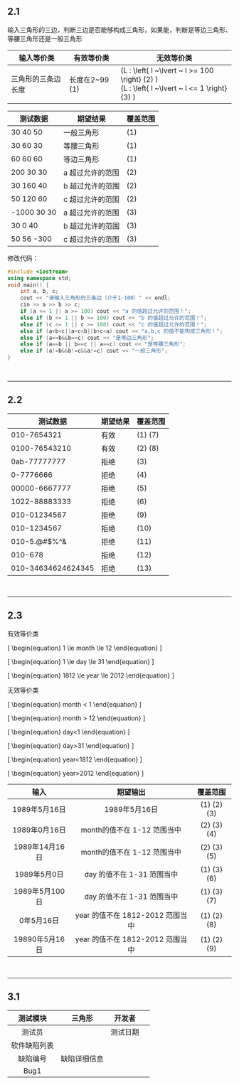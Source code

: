 ## 2.1

输入三角形的三边，判断三边是否能够构成三角形，如果能，判断是等边三角形、等腰三角形还是一般三角形

| 输入等价类         | 有效等价类     | 无效等价类                                                                                                 |
| ------------------ | -------------- | ---------------------------------------------------------------------------------------------------------- |
| 三角形的三条边长度 | 长度在2~99 (1) | \(L : \left\{ l  ~\lvert ~ l >= 100 \right\} (2) \) <br> \(L : \left\{ l  ~\lvert ~ l <= 1 \right\} (3) \) |

| 测试数据    | 期望结果         | 覆盖范围 |
| ----------- | ---------------- | -------- |
| 30 40 50    | 一般三角形       | (1)      |
| 30 60 30    | 等腰三角形       | (1)      |
| 60 60 60    | 等边三角形       | (1)      |
| 200 30 30   | a 超过允许的范围 | (2)      |
| 30 160 40   | b 超过允许的范围 | (2)      |
| 50 120 60   | c 超过允许的范围 | (2)      |
| -1000 30 30 | a 超过允许的范围 | (3)      |
| 30 0 40     | b 超过允许的范围 | (3)      |
| 50 56 -300  | c 超过允许的范围 | (3)      |


修改代码：

```cpp
#include <iostream>
using namespace std; 
void main() {
    int a, b, c;
    cout << "请输入三角形的三条边（介于1-100）" << endl;
    cin >> a >> b >> c;
    if (a <= 1 || a >= 100) cout << "a 的值超过允许的范围！";
    else if (b <= 1 || b >= 100) cout << "b 的值超过允许的范围！";
    else if (c <= 1 || c >= 100) cout << "c 的值超过允许的范围！";
    else if (a+b<c||a+c<b||b+c<a) cout << "a,b,c 的值不能构成三角形！";
    else if (a==b&&b==c) cout << "是等边三角形";
    else if (a==b || b==c || a==c) cout << "是等腰三角形";
    else if (a!=b&&b!=c&&a!=c) cout << "一般三角形";
}
```


<br>


---

## 2.2

| 测试数据           | 期望结果 | 覆盖范围 |
| ------------------ | -------- | -------- |
| 010-7654321        | 有效     | (1) (7)  |
| 0100-76543210      | 有效     | (2) (8)  |
| 0ab-77777777       | 拒绝     | (3)      |
| 0-7776666          | 拒绝     | (4)      |
| 00000-6667777      | 拒绝     | (5)      |
| 1022-88883333      | 拒绝     | (6)      |
| 010-01234567       | 拒绝     | (9)      |
| 010-1234567        | 拒绝     | (10)     |
| 010-5.@#$%^&       | 拒绝     | (11)     |
| 010-678            | 拒绝     | (12)     |
| 010-34634624624345 | 拒绝     | (13)     |

<br>

---

## 2.3

有效等价类

\[
\begin{equation}
1 \le month \le 12
\end{equation}
\]

\[
\begin{equation}
1 \le day \le 31
\end{equation}
\]

\[
\begin{equation}
1812 \le year \le 2012
\end{equation}
\]


无效等价类

\[
\begin{equation}
month < 1
\end{equation}
\]

\[
\begin{equation}
month > 12
\end{equation}
\]

\[
\begin{equation}
day<1
\end{equation}
\]

\[
\begin{equation}
day>31
\end{equation}
\]

\[
\begin{equation}
year<1812
\end{equation}
\]

\[
\begin{equation}
year>2012
\end{equation}
\]


|      输入      |             期望输出             |  覆盖范围   |
| :------------: | :------------------------------: | :---------: |
| 1989年5月16日  |          1989年5月16日           | (1) (2) (3) |
| 1989年0月16日  |   month的值不在 1-12 范围当中    | (2) (3) (4) |
| 1989年14月16日 |   month的值不在 1-12 范围当中    | (2) (3) (5) |
|  1989年5月0日  |    day 的值不在 1-31 范围当中    | (1) (3) (6) |
| 1989年5月100日 |    day 的值不在 1-31 范围当中    | (1) (3) (7) |
|   0年5月16日   | year 的值不在 1812-2012 范围当中 | (1) (2) (8) |
| 19890年5月16日 | year 的值不在 1812-2012 范围当中 | (1) (2) (9) |

<br>

---

## 3.1




|   测试模块   |    三角形    |  开发者  | [ ]() |
| :----------: | :----------: | :------: | :---: |
|    测试员    |    [ ]()     | 测试日期 | [ ]() |
| 软件缺陷列表 |              |          |       |
|   缺陷编号   | 缺陷详细信息 |          |       |
|     Bug1     |    [ ]()     |          |       |
